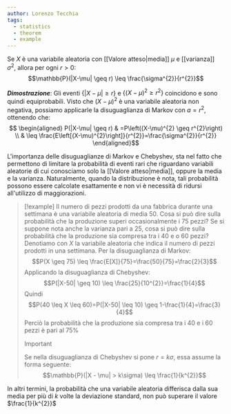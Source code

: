 ```yaml
---
author: Lorenzo Tecchia
tags:
  - statistics
  - theorem
  - example
---
```

Se $X$ è una variabile aleatoria con [[Valore atteso|media]] $\mu$ e [[varianza]] $\sigma^{2}$, allora per ogni $r > 0$:$$\mathbb{P}(|X-\mu| \geq r) \leq \frac{\sigma^{2}}{r^{2}}$$

***Dimostrazione***: Gli eventi $\{|X - \mu| \geq r\}$ e $\{(X -\mu)^{2} \geq r^{2}\}$ coincidono e sono quindi equiprobabili. Visto che $(X - \mu)^{2}$ è una variabile aleatoria non negativa, possiamo applicarle la disuguaglianza di Markov con $a = r^{2}$, ottenendo che: $$
\begin{aligned}
P(|X-\mu| \geq r) & =P\left((X-\mu)^{2} \geq r^{2}\right) \\
& \leq \frac{E\left[(X-\mu)^{2}\right]}{r^{2}}=\frac{\sigma^{2}}{r^{2}}
\end{aligned}$$

L'importanza delle disuguaglianze di Markov e Chebyshev, sta nel fatto che permettono di limitare la probabilità di eventi rari che riguardano variabili aleatorie di cui conosciamo solo la [[Valore atteso|media]], oppure la media e la varianza. Naturalmente, quando la distribuzione è nota, tali probabilità possono essere calcolate esattamente e non vi  è necessità di ridursi all'utilizzo di maggiorazioni.

>[!example]
> Il numero di pezzi prodotti da una fabbrica durante una settimana è una variabile aleatoria di media $50$. Cosa si può dire sulla probabilità che la produzione superi occasionalmente i $75$ pezzi? Se si suppone nota anche la varianza pari a $25$, cosa si può dire sulla probabilità che la produzione sia compresa tra i $40$ e o $60$ pezzi?
> Denotiamo con $X$ la variabile aleatoria che indica il numero di pezzi prodotti in una settimana. Per la disuguaglianza di Markov:$$P(X \geq 75) \leq \frac{E[X]}{75}=\frac{50}{75}=\frac{2}{3}$$
> Applicando la disuguaglianza di Chebyshev:$$P(|X-50| \geq 10) \leq \frac{25}{10^{2}}=\frac{1}{4}$$
> Quindi $$P(40 \leq X \leq 60)=P(|X-50| \leq 10) \geq 1-\frac{1}{4}=\frac{3}{4}$$
> Perciò la probabilità che la produzione sia compresa tra i $40$ e i $60$ pezzi è pari al $75\%$
> > [!important] 
> > Se nella disuguaglianza di Chebyshev si pone $r = k\sigma$, essa assume la forma seguente: $$\mathbb{P}(|X - \mu| > k\sigma) \leq \frac{1}{k^{2}}$$

In altri termini, la probabilità che una variabile aleatoria differisca dalla sua media per più di $k$ volte la deviazione standard, non può superare il valore $\frac{1}{k^{2}}$